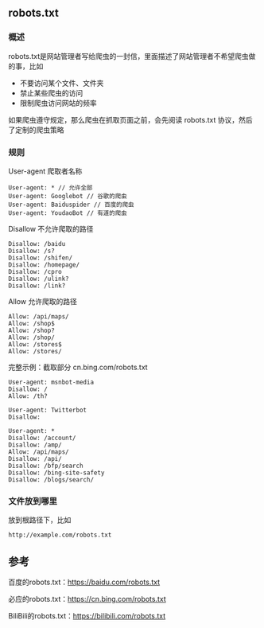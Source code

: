 ## 	robots.txt

### 概述

robots.txt是网站管理者写给爬虫的一封信，里面描述了网站管理者不希望爬虫做的事，比如

* 不要访问某个文件、文件夹
* 禁止某些爬虫的访问
* 限制爬虫访问网站的频率

如果爬虫遵守规定，那么爬虫在抓取页面之前，会先阅读 robots.txt 协议，然后了定制的爬虫策略

### 规则

User-agent 爬取者名称

```
User-agent: * // 允许全部
User-agent: Googlebot // 谷歌的爬虫
User-agent: Baiduspider // 百度的爬虫
User-agent: YoudaoBot // 有道的爬虫
```

Disallow 不允许爬取的路径

```
Disallow: /baidu
Disallow: /s?
Disallow: /shifen/
Disallow: /homepage/
Disallow: /cpro
Disallow: /ulink?
Disallow: /link?
```

Allow 允许爬取的路径

```
Allow: /api/maps/
Allow: /shop$
Allow: /shop?
Allow: /shop/
Allow: /stores$
Allow: /stores/ 
```

完整示例：截取部分 cn.bing.com/robots.txt

```
User-agent: msnbot-media
Disallow: /
Allow: /th?

User-agent: Twitterbot
Disallow:

User-agent: *
Disallow: /account/
Disallow: /amp/
Allow: /api/maps/
Disallow: /api/
Disallow: /bfp/search
Disallow: /bing-site-safety
Disallow: /blogs/search/
```

### 文件放到哪里

放到根路径下，比如

```
http://example.com/robots.txt
```



## 参考

百度的robots.txt：https://baidu.com/robots.txt

必应的robots.txt：https://cn.bing.com/robots.txt

BiliBili的robots.txt：https://bilibili.com/robots.txt

